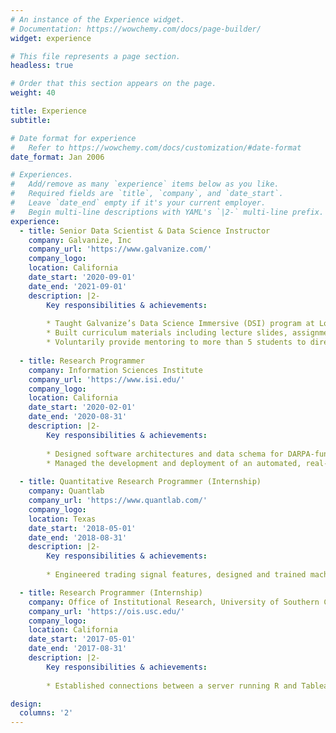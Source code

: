 ```yaml
---
# An instance of the Experience widget.
# Documentation: https://wowchemy.com/docs/page-builder/
widget: experience

# This file represents a page section.
headless: true

# Order that this section appears on the page.
weight: 40

title: Experience
subtitle:

# Date format for experience
#   Refer to https://wowchemy.com/docs/customization/#date-format
date_format: Jan 2006

# Experiences.
#   Add/remove as many `experience` items below as you like.
#   Required fields are `title`, `company`, and `date_start`.
#   Leave `date_end` empty if it's your current employer.
#   Begin multi-line descriptions with YAML's `|2-` multi-line prefix.
experience:
  - title: Senior Data Scientist & Data Science Instructor
    company: Galvanize, Inc
    company_url: 'https://www.galvanize.com/'
    company_logo: 
    location: California
    date_start: '2020-09-01'
    date_end: '2021-09-01'
    description: |2-
        Key responsibilities & achievements:
        
        * Taught Galvanize’s Data Science Immersive (DSI) program at Los Angeles campus. Achieved 100 net promotion score (NPS) for 3 consecutive surveys (the goal is 75). Researched and established new teaching modules like teach-back and parallel assignment solving.
        * Built curriculum materials including lecture slides, assignments, case studies and capstone projects. Took initiative to upgrade and revamp outdated resources by integrating up-to-date industry practices. Coordinated the creation, review and merge of 100+ pull requests under time constraints.
        * Voluntarily provide mentoring to more than 5 students to directly land jobs. Proposed and hosted the alumni mock interview program on Galvanize YouTube channel.
        
  - title: Research Programmer
    company: Information Sciences Institute
    company_url: 'https://www.isi.edu/'
    company_logo: 
    location: California
    date_start: '2020-02-01'
    date_end: '2020-08-31'
    description: |2-
        Key responsibilities & achievements:
        
        * Designed software architectures and data schema for DARPA-funded research projects. Communicated daily with researchers to collect research needs and feedback. Reviewed and chose technology stacks to fulfill researchers’ requests. Built back-end APIs with Flask and front-end UIs with Vue for managers and external stakeholders to interact with data with high permission granularity.
        * Managed the development and deployment of an automated, real-time evaluation and scoring system for research publications. Built customized APIs for parsing, indexing and transforming 1 million+ records of Microsoft Academic Graph data using Elasticsearch and Flask. Created modules to automatically generate explanations for publication credibility scores. Coordinated model builders to adhere to existing docs, design principles and coding styles.
  
  - title: Quantitative Research Programmer (Internship)
    company: Quantlab
    company_url: 'https://www.quantlab.com/'
    company_logo: 
    location: Texas
    date_start: '2018-05-01'
    date_end: '2018-08-31'
    description: |2-
        Key responsibilities & achievements:
        
        * Engineered trading signal features, designed and trained machine learning models to catch trading signals and opportunities.

  - title: Research Programmer (Internship)
    company: Office of Institutional Research, University of Southern California
    company_url: 'https://ois.usc.edu/'
    company_logo: 
    location: California
    date_start: '2017-05-01'
    date_end: '2017-08-31'
    description: |2-
        Key responsibilities & achievements:
        
        * Established connections between a server running R and Tableau to extend the capability of Tableau. Wrote example-based documents for the whole team to use without hassle. Reorganized and docu- mented institutional data, detected intrinsic mislabeling in raw data and helped other teammates avoid potential pitfalls.

design:
  columns: '2'
---
```

